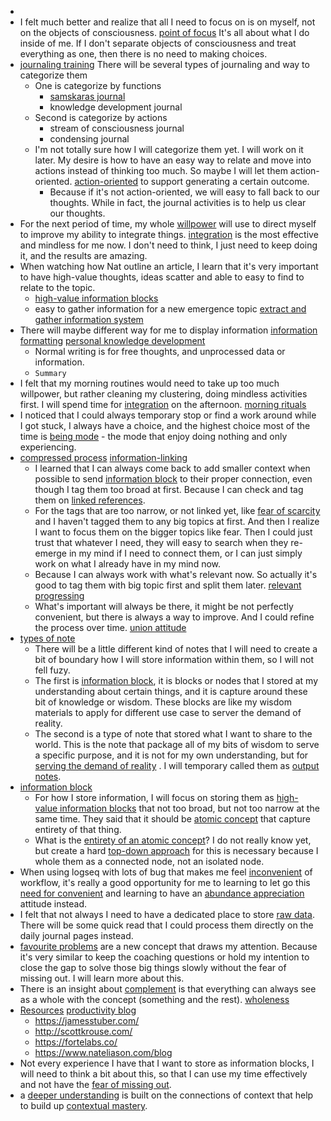 - 
- I felt much better and realize that all I need to focus on is on myself, not on the objects of consciousness. [point of focus](<point of focus.md>) It's all about what I do inside of me. If I don't separate objects of consciousness and treat everything as one, then there is no need to making choices.
- [journaling training](<journaling training.md>) There will be several types of journaling and way to categorize them
    - One is categorize by functions
        - [samskaras journal](<samskaras journal.md>)
        - knowledge development journal
    - Second is categorize by actions
        - stream of consciousness journal
        - condensing journal
    - I'm not totally sure how I will categorize them yet. I will work on it later. My desire is how to have an easy way to relate and move into actions instead of thinking too much. So maybe I will let them action-oriented. [action-oriented](<action-oriented.md>) to support generating a certain outcome.
        - Because if it's not action-oriented, we will easy to fall back to our thoughts. While in fact, the journal activities is to help us clear our thoughts.
- For the next period of time, my whole [willpower](<willpower.md>) will use to direct myself to improve my ability to integrate things. [integration](<integration.md>) is the most effective and mindless for me now. I don't need to think, I just need to keep doing it, and the results are amazing.
- When watching how Nat outline an article, I learn that it's very important to have high-value thoughts, ideas scatter and able to easy to find to relate to the topic.
    - [high-value information blocks](<high-value information blocks.md>)
    - easy to gather information for a new emergence topic [extract and gather information system](<extract and gather information system.md>)
- There will maybe different way for me to display information [information formatting](<information formatting.md>) [personal knowledge development](<personal knowledge development.md>)
    - Normal writing is for free thoughts, and unprocessed data or information.
    - `Summary`
- I felt that my morning routines would need to take up too much willpower, but rather cleaning my clustering, doing mindless activities first. I will spend time for [integration](<integration.md>) on the afternoon. [morning rituals](<morning rituals.md>)
- I noticed that I could always temporary stop or find a work around while I got stuck, I always have a choice, and the highest choice most of the time is [being mode](<being mode.md>) - the mode that enjoy doing nothing and only experiencing.
- [compressed process](<compressed process.md>) [information-linking](<information-linking.md>)
    - I learned that I can always come back to add smaller context when possible to send [information block](<information block.md>) to their proper connection, even though I tag them too broad at first. Because I can check and tag them on [linked references](<linked references.md>).
    - For the tags that are too narrow, or not linked yet, like [fear of scarcity](<fear of scarcity.md>) and I haven't tagged them to any big topics at first. And then I realize I want to focus them on the bigger topics like fear. Then I could just trust that whatever I need, they will easy to search when they re-emerge in my mind if I need to connect them, or I can just simply work on what I already have in my mind now.
    - Because I can always work with what's relevant now. So actually it's good to tag them with big topic first and split them later. [relevant progressing](<relevant progressing.md>)
    - What's important will always be there, it might be not perfectly convenient, but there is always a way to improve. And I could refine the process over time. [union attitude](<union attitude.md>)
- [types of note](<types of note.md>)
    - There will be a little different kind of notes that I will need to create a bit of boundary how I will store information within them, so I will not fell fuzy.
    - The first is [information block](<information block.md>), it is blocks or nodes that I stored at my understanding about certain things, and it is capture around these bit of knowledge or wisdom. These blocks are like my wisdom materials to apply for different use case to server the demand of reality.
    - The second is a type of note that stored what I want to share to the world. This is the note that package all of my bits of wisdom to serve a specific purpose, and it is not for my own understanding, but for [serving the demand of reality](<serving the demand of reality.md>) . I will temporary called them as [output notes](<output notes.md>).
- [information block](<information block.md>)
    - For how I store information, I will focus on storing them as [high-value information blocks](<high-value information blocks.md>) that not too broad, but not too narrow at the same time. They said that it should be [atomic concept](<atomic concept.md>) that capture entirety of that thing.
    - What is the [entirety of an atomic concept](<entirety of an atomic concept.md>)? I do not really know yet, but create a hard [top-down approach](<top-down approach.md>) for this is necessary because I whole them as a connected node, not an isolated node.
- When using logseq with lots of bug that makes me feel [inconvenient](<inconvenient.md>) of workflow, it's really a good opportunity for me to learning to let go this [need for convenient](<need for convenient.md>) and learning to have an [abundance appreciation](<abundance appreciation.md>) attitude instead.
- I felt that not always I need to have a dedicated place to store [raw data](<raw data.md>). There will be some quick read that I could process them directly on the daily journal pages instead.
- [favourite problems](<favourite problems.md>) are a new concept that draws my attention. Because it's very similar to keep the coaching questions or hold my intention to close the gap to solve those big things slowly without the fear of missing out. I will learn more about this.
- There is an insight about [complement](<complement.md>) is that everything can always see as a whole with the concept (something and the rest). [wholeness](<wholeness.md>)
- [Resources](<Resources.md>) [productivity blog](<productivity blog.md>)
    - https://jamesstuber.com/
    - http://scottkrouse.com/
    - https://fortelabs.co/
    - https://www.nateliason.com/blog
- Not every experience I have that I want to store as information blocks, I will need to think a bit about this, so that I can use my time effectively and not have the [fear of missing out](<fear of missing out.md>).
- a [deeper understanding](<deeper understanding.md>) is built on the connections of context that help to build up [contextual mastery](<contextual mastery.md>).
